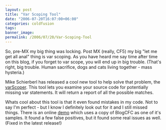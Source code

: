 ```yaml
---
layout: post
title: "Var Scoping Tool"
date: "2006-07-20T16:07:00+06:00"
categories: coldfusion 
tags: 
banner_image: 
permalink: /2006/07/20/Var-Scoping-Tool
---
```


So, pre-MX my big thing was locking. Post MX (really, CF5) my big "let me get all anal" thing is var scoping. As you have heard me say time after time on this blog, if you forget to var scope, you will end up in big trouble. (That's right, big trouble. Human sacrifice, dogs and cats living together - mass hysteria.)

Mike Schierberl has released a cool new tool to help solve that problem, the <a href="http://www.schierberl.com/varScoper/">varScoper</a>. This tool lets you examine your source code for potentially missing var statements. It will return a report of all the possible matches. 

Whats cool about this tool is that it even found mistakes in my code. Not to say I'm perfect - but I know I definitely look out for it and I still missed things. There is an online <a href="http://www.schierberl.com/varScoper/examples/varScoper.cfm">demo</a> which uses a copy of BlogCFC as one of it's samples. It found a few false positives, but it found some real issues as well. (Fixed in the latest release!)